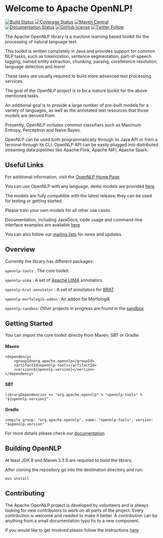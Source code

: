 <!--
Licensed to the Apache Software Foundation (ASF) under one or more
contributor license agreements.  See the NOTICE file distributed with
this work for additional information regarding copyright ownership.
The ASF licenses this file to You under the Apache License, Version 2.0
(the "License"); you may not use this file except in compliance with
the License.  You may obtain a copy of the License at

    http://www.apache.org/licenses/LICENSE-2.0

Unless required by applicable law or agreed to in writing, software
distributed under the License is distributed on an "AS IS" BASIS,
WITHOUT WARRANTIES OR CONDITIONS OF ANY KIND, either express or implied.
See the License for the specific language governing permissions and
limitations under the License.
-->

Welcome to Apache OpenNLP!
===========

[![Build Status](https://api.travis-ci.org/apache/opennlp.svg?branch=master)](https://travis-ci.org/apache/opennlp)
[![Coverage Status](https://coveralls.io/repos/github/apache/opennlp/badge.svg?branch=master)](https://coveralls.io/github/apache/opennlp?branch=master)
[![Maven Central](https://maven-badges.herokuapp.com/maven-central/org.apache.opennlp/opennlp/badge.svg?style=plastic)](https://maven-badges.herokuapp.com/maven-central/org.apache.opennlp/opennlp)
[![Documentation Status](https://img.shields.io/:docs-latest-green.svg)](http://opennlp.apache.org/docs/index.html)
[![GitHub license](https://img.shields.io/badge/license-Apache%202-blue.svg)](https://raw.githubusercontent.com/apache/opennlp/master/LICENSE)
[![Twitter Follow](https://img.shields.io/twitter/follow/ApacheOpennlp.svg?style=social)](https://twitter.com/ApacheOpenNLP)

The Apache OpenNLP library is a machine learning based toolkit for the processing of natural language text.

This toolkit is written completely in Java and provides support for common NLP tasks, such as tokenization,
 sentence segmentation, part-of-speech tagging, named entity extraction, chunking, parsing,
  coreference resolution, language detection and more!

These tasks are usually required to build more advanced text processing services.

The goal of the OpenNLP project is to be a mature toolkit for the above mentioned tasks.

An additional goal is to provide a large number of pre-built models for a variety of languages, as
well as the annotated text resources that those models are derived from.

Presently, OpenNLP includes common classifiers such as Maximum Entropy, Perceptron and Naive Bayes.

OpenNLP can be used both programmatically through its Java API or from a terminal through its CLI. 
OpenNLP API can be easily plugged into distributed streaming data pipelines like Apache Flink, Apache NiFi, Apache Spark.

## Useful Links
       
For additional information, visit the [OpenNLP Home Page](http://opennlp.apache.org/)

You can use OpenNLP with any language, demo models are provided [here](http://opennlp.sourceforge.net/models-1.5/).

The models are fully compatible with the latest release, they can be used for testing or getting started. 

Please train your own models for all other use cases.

Documentation, including JavaDocs, code usage and command-line interface examples are available [here](http://opennlp.apache.org/docs/)

You can also follow our [mailing lists](http://opennlp.apache.org/mailing-lists.html) for news and updates.

## Overview

Currently the library has different packages:

`opennlp-tools` : The core toolkit.

`opennlp-uima` : A set of [Apache UIMA](https://uima.apache.org) annotators.

`opennlp-brat-annotator` : A set of annotators for [BRAT](http://brat.nlplab.org/)

`opennlp-morfologik-addon` : An addon for Morfologik

`opennlp-sandbox`: Other projects in progress are found in the [sandbox](https://github.com/apache/opennlp-sandbox)


## Getting Started

You can import the core toolkit directly from Maven, SBT or Gradle:

#### Maven
```
<dependency>
    <groupId>org.apache.opennlp</groupId>
    <artifactId>opennlp-tools</artifactId>
    <version>${opennlp.version}</version>
</dependency>
```

#### SBT
```
libraryDependencies += "org.apache.opennlp" % "opennlp-tools" % "${opennlp.version}"
```

#### Gradle
```
compile group: "org.apache.opennlp", name: "opennlp-tools", version: "$opennlp.version"
```


For more details please check our [documentation](http://opennlp.apache.org/docs/)

## Building OpenNLP

At least JDK 8 and Maven 3.3.9 are required to build the library.

After cloning the repository go into the destination directory and run:

```
mvn install
```

## Contributing

The Apache OpenNLP project is developed by volunteers and is always looking for new contributors to work on all parts of the project. Every contribution is welcome and needed to make it better. A contribution can be anything from a small documentation typo fix to a new component.

If you would like to get involved please follow the instructions [here](https://github.com/apache/opennlp/blob/master/.github/CONTRIBUTING.md)
